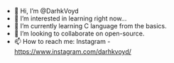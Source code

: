 - 👋 Hi, I’m @DarhkVoyd
- 👀 I’m interested in learning right now...
- 🌱 I’m currently learning C language from the basics.
- 💞️ I’m looking to collaborate on open-source.
- 📫 How to reach me: Instagram - https://www.instagram.com/darhkvoyd/

<!---
DarhkVoyd/DarhkVoyd is a ✨ special ✨ repository because its `README.md` (this file) appears on your GitHub profile.
You can click the Preview link to take a look at your changes.
--->
